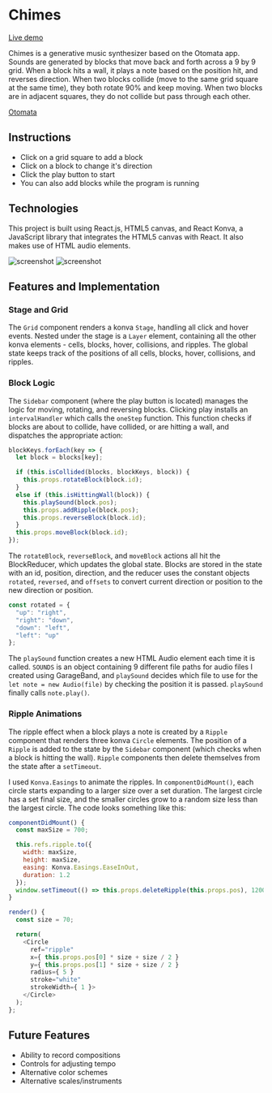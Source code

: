 # Chimes

[Live demo][githubpages]

[githubpages]: https://clairewild.github.io/Chimes/

Chimes is a generative music synthesizer based on the Otomata app.  Sounds are generated by blocks that move back and forth across a 9 by 9 grid.  When a block hits a wall, it plays a note based on the position hit, and reverses direction.  When two blocks collide (move to the same grid square at the same time), they both rotate 90% and keep moving.  When two blocks are in adjacent squares, they do not collide but pass through each other.

[Otomata][otomata]

[otomata]: http://www.earslap.com/page/otomata.html?q=4h4t5j7k444c1z3l2i7o631078051q8y

## Instructions

- Click on a grid square to add a block
- Click on a block to change it's direction
- Click the play button to start
- You can also add blocks while the program is running

## Technologies

This project is built using React.js, HTML5 canvas, and React Konva, a JavaScript library that integrates the HTML5 canvas with React.  It also makes use of HTML audio elements.

![screenshot](http://res.cloudinary.com/dq5kxnx9d/image/upload/v1492398095/Screen_Shot_2017-04-16_at_7.56.12_PM_jjvl9c.png)
![screenshot](http://res.cloudinary.com/dq5kxnx9d/image/upload/v1492398084/Screen_Shot_2017-04-16_at_7.55.43_PM_cvj880.png)

## Features and Implementation

### Stage and Grid

The `Grid` component renders a konva `Stage`, handling all click and hover events.  Nested under the stage is a `Layer` element, containing all the other konva elements - cells, blocks, hover, collisions, and ripples.  The global state keeps track of the positions of all cells, blocks, hover, collisions, and ripples.

### Block Logic

The `Sidebar` component (where the play button is located) manages the logic for moving, rotating, and reversing blocks.  Clicking play installs an `intervalHandler` which calls the `oneStep` function.  This function checks if blocks are about to collide, have collided, or are hitting a wall, and dispatches the appropriate action:

```javascript
blockKeys.forEach(key => {
  let block = blocks[key];

  if (this.isCollided(blocks, blockKeys, block)) {
    this.props.rotateBlock(block.id);
  }
  else if (this.isHittingWall(block)) {
    this.playSound(block.pos);
    this.props.addRipple(block.pos);
    this.props.reverseBlock(block.id);
  }
  this.props.moveBlock(block.id);
});
```

The `rotateBlock`, `reverseBlock`, and `moveBlock` actions all hit the BlockReducer, which updates the global state.  Blocks are stored in the state with an id, position, direction, and the reducer uses the constant objects `rotated`, `reversed`, and `offsets` to convert current direction or position to the new direction or position.

```javascript
const rotated = {
  "up": "right",
  "right": "down",
  "down": "left",
  "left": "up"
};
```

The `playSound` function creates a new HTML Audio element each time it is called.  `SOUNDS` is an object containing 9 different file paths for audio files I created using GarageBand, and `playSound` decides which file to use for the `let note = new Audio(file)` by checking the position it is passed.  `playSound` finally calls `note.play()`.

### Ripple Animations

The ripple effect when a block plays a note is created by a `Ripple` component that renders three konva `Circle` elements.  The position of a `Ripple` is added to the state by the `Sidebar` component (which checks when a block is hitting the wall).  `Ripple` components then delete themselves from the state after a `setTimeout`.

I used `Konva.Easings` to animate the ripples.  In `componentDidMount()`, each circle starts expanding to a larger size over a set duration.  The largest circle has a set final size, and the smaller circles grow to a random size less than the largest circle.  The code looks something like this:

```javascript
componentDidMount() {
  const maxSize = 700;

  this.refs.ripple.to({
    width: maxSize,
    height: maxSize,
    easing: Konva.Easings.EaseInOut,
    duration: 1.2
  });
  window.setTimeout(() => this.props.deleteRipple(this.props.pos), 1200);
}

render() {
  const size = 70;

  return(
    <Circle
      ref="ripple"
      x={ this.props.pos[0] * size + size / 2 }
      y={ this.props.pos[1] * size + size / 2 }
      radius={ 5 }
      stroke="white"
      strokeWidth={ 1 }>
    </Circle>
  );
};
```

## Future Features

- Ability to record compositions
- Controls for adjusting tempo
- Alternative color schemes
- Alternative scales/instruments
